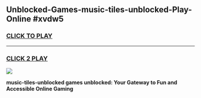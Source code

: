 
## Unblocked-Games-music-tiles-unblocked-Play-Online #xvdw5
<h3>
<a href="https://news.freeplayer.one?title=music-tiles-unblocked&ref=3">CLICK TO PLAY</a></h3>
<hr>

<h3>
<a href="https://news.freeplayer.one?title=music-tiles-unblocked&ref=3">CLICK 2 PLAY</a>
  
</h3>

<a href="https://news.freeplayer.one?title=music-tiles-unblocked&ref=3"><img src="https://clearcache.store/games.png"></a>


**music-tiles-unblocked games unblocked: Your Gateway to Fun and Accessible Online Gaming**
